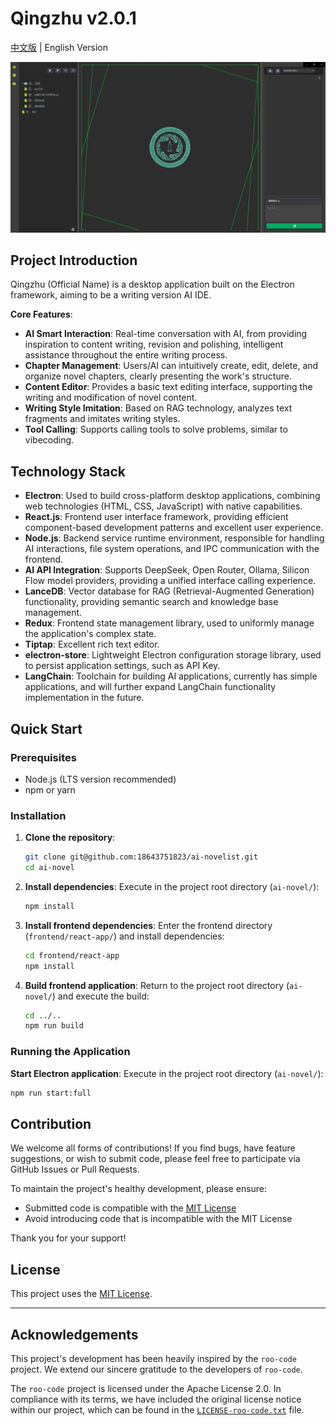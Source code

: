 # Qingzhu v2.0.1

[中文版](README.md) | English Version

![Project Screenshot](images/示例图片.jpg)
## Project Introduction

Qingzhu (Official Name) is a desktop application built on the Electron framework, aiming to be a writing version AI IDE.

**Core Features**:
*   **AI Smart Interaction**: Real-time conversation with AI, from providing inspiration to content writing, revision and polishing, intelligent assistance throughout the entire writing process.
*   **Chapter Management**: Users/AI can intuitively create, edit, delete, and organize novel chapters, clearly presenting the work's structure.
*   **Content Editor**: Provides a basic text editing interface, supporting the writing and modification of novel content.
*   **Writing Style Imitation**: Based on RAG technology, analyzes text fragments and imitates writing styles.
*   **Tool Calling**: Supports calling tools to solve problems, similar to vibecoding.

## Technology Stack

*   **Electron**: Used to build cross-platform desktop applications, combining web technologies (HTML, CSS, JavaScript) with native capabilities.
*   **React.js**: Frontend user interface framework, providing efficient component-based development patterns and excellent user experience.
*   **Node.js**: Backend service runtime environment, responsible for handling AI interactions, file system operations, and IPC communication with the frontend.
*   **AI API Integration**: Supports DeepSeek, Open Router, Ollama, Silicon Flow model providers, providing a unified interface calling experience.
*   **LanceDB**: Vector database for RAG (Retrieval-Augmented Generation) functionality, providing semantic search and knowledge base management.
*   **Redux**: Frontend state management library, used to uniformly manage the application's complex state.
*   **Tiptap**: Excellent rich text editor.
*   **electron-store**: Lightweight Electron configuration storage library, used to persist application settings, such as API Key.
*   **LangChain**: Toolchain for building AI applications, currently has simple applications, and will further expand LangChain functionality implementation in the future.



## Quick Start

### Prerequisites

*   Node.js (LTS version recommended)
*   npm or yarn

### Installation

1.  **Clone the repository**:
    ```bash
    git clone git@github.com:18643751823/ai-novelist.git
    cd ai-novel
    ```


2.  **Install dependencies**:
    Execute in the project root directory (`ai-novel/`):
    ```bash
    npm install
    ```


3.  **Install frontend dependencies**:
    Enter the frontend directory (`frontend/react-app/`) and install dependencies:
    ```bash
    cd frontend/react-app
    npm install
    ```

4.  **Build frontend application**:
    Return to the project root directory (`ai-novel/`) and execute the build:
    ```bash
    cd ../..
    npm run build
    ```

### Running the Application

**Start Electron application**:
Execute in the project root directory (`ai-novel/`):
```bash
npm run start:full
```



## Contribution

We welcome all forms of contributions! If you find bugs, have feature suggestions, or wish to submit code, please feel free to participate via GitHub Issues or Pull Requests.

To maintain the project's healthy development, please ensure:
- Submitted code is compatible with the [MIT License](LICENSE)
- Avoid introducing code that is incompatible with the MIT License

Thank you for your support!

## License

This project uses the [MIT License](LICENSE).


---

## Acknowledgements

This project's development has been heavily inspired by the `roo-code` project. We extend our sincere gratitude to the developers of `roo-code`.

The `roo-code` project is licensed under the Apache License 2.0. In compliance with its terms, we have included the original license notice within our project, which can be found in the [`LICENSE-roo-code.txt`](./LICENSE-roo-code.txt) file.